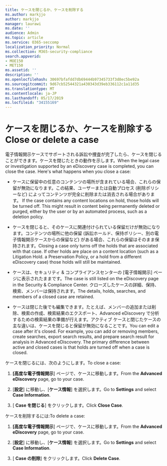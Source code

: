 ```yaml
---
title: ケースを閉じるか、ケースを削除する
ms.author: markjjo
author: markjjo
manager: laurawi
ms.date: ''
audience: Admin
ms.topic: article
ms.service: O365-seccomp
localization_priority: Normal
ms.collection: M365-security-compliance
search.appverid:
- MOE150
- MET150
ms.assetid: ''
description: ''
ms.openlocfilehash: 30697bfafdd7db69444b97345733f3d8ec5be92a
ms.sourcegitcommit: 9d67cb52544321a430343d39eb336112c1a11d35
ms.translationtype: MT
ms.contentlocale: ja-JP
ms.lasthandoff: 05/17/2019
ms.locfileid: "34155169"
---
```

# <a name="close-or-delete-a-case"></a><span data-ttu-id="12aab-102">ケースを閉じるか、ケースを削除する</span><span class="sxs-lookup"><span data-stu-id="12aab-102">Close or delete a case</span></span>

<span data-ttu-id="12aab-p101">電子情報開示ケースでサポートされる訴訟や捜査が完了したら、ケースを閉じることができます。ケースを閉じたときの動作を示します。</span><span class="sxs-lookup"><span data-stu-id="12aab-p101">When the legal case or investigation supported by an eDiscovery case is completed, you can close the case. Here's what happens when you close a case:</span></span>

- <span data-ttu-id="12aab-p102">ケースに保留中の任意のコンテンツの場所が含まれている場合、これらの保留が無効になります。この結果、ユーザーまたは自動プロセス (削除ポリシーなど) によってコンテンツが完全に削除または消去される場合があります。  </span><span class="sxs-lookup"><span data-stu-id="12aab-p102">If the case contains any content locations on hold, those holds will be turned off. This might result in content being permanently deleted or purged, either by the user or by an automated process, such as a deletion policy.</span></span>

- <span data-ttu-id="12aab-p103">ケースを閉じると、そのケースに関連付けられている保留だけが無効になります。コンテンツの場所に他の保留 (訴訟ホールド、保持ポリシー、別の電子情報開示ケースからの保留など) がある場合、これらの保留はそのまま保持されます。</span><span class="sxs-lookup"><span data-stu-id="12aab-p103">Closing a case only turns off the holds that are associated with that case. If other holds are place on a content location (such as a Litigation Hold. a Preservation Policy, or a hold from a different eDiscovery case) those holds will still be maintained.</span></span>

- <span data-ttu-id="12aab-110">ケースは、セキュリティ & コンプライアンスセンターの [電子情報開示] ページに表示されたままです。</span><span class="sxs-lookup"><span data-stu-id="12aab-110">The case is still listed on the eDiscovery page in the Security & Compliance Center.</span></span> <span data-ttu-id="12aab-111">クローズしたケースの詳細、保持、検索、メンバーは保持されます。</span><span class="sxs-lookup"><span data-stu-id="12aab-111">The details, holds, searches, and members of a closed case are retained.</span></span>

- <span data-ttu-id="12aab-p105">ケースは閉じた後でも編集できます。たとえば、メンバーの追加または削除、検索の作成、検索結果のエクスポート、Advanced eDiscovery で分析するための検索結果の準備が行えます。アクティブ ケースと閉じたケースの主な違いは、ケースを閉じると保留が無効になることです。</span><span class="sxs-lookup"><span data-stu-id="12aab-p105">You can edit a case after it's closed. For example, you can add or removing members, create searches, export search results, and prepare search result for analysis in Advanced eDiscovery. The primary difference between active and closed cases is that holds are turned off when a case is closed.</span></span>

<span data-ttu-id="12aab-115">ケースを閉じるには、次のようにします。</span><span class="sxs-lookup"><span data-stu-id="12aab-115">To close a case:</span></span>

1. <span data-ttu-id="12aab-116">**[高度な電子情報開示**] ページで、ケースに移動します。</span><span class="sxs-lookup"><span data-stu-id="12aab-116">From the **Advanced eDiscovery** page, go to your case.</span></span>

2. <span data-ttu-id="12aab-117">[**設定**] に移動し、[**ケース情報**] を選択します。</span><span class="sxs-lookup"><span data-stu-id="12aab-117">Go to **Settings** and select **Case Information**.</span></span> 

3. <span data-ttu-id="12aab-118">[ **Case を閉じる**] をクリックします。</span><span class="sxs-lookup"><span data-stu-id="12aab-118">Click **Close Case**.</span></span> 

<span data-ttu-id="12aab-119">ケースを削除するには:</span><span class="sxs-lookup"><span data-stu-id="12aab-119">To delete a case:</span></span>

1. <span data-ttu-id="12aab-120">**[高度な電子情報開示**] ページで、ケースに移動します。</span><span class="sxs-lookup"><span data-stu-id="12aab-120">From the **Advanced eDiscovery** page, go to your case.</span></span>

2. <span data-ttu-id="12aab-121">[**設定**] に移動し、[**ケース情報**] を選択します。</span><span class="sxs-lookup"><span data-stu-id="12aab-121">Go to **Settings** and select **Case Information**.</span></span> 

3. <span data-ttu-id="12aab-122">[ **Case の削除**] をクリックします。</span><span class="sxs-lookup"><span data-stu-id="12aab-122">Click **Delete Case**.</span></span> 

